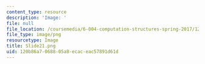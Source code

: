 ```yaml
---
content_type: resource
description: 'Image: '
file: null
file_location: /coursemedia/6-004-computation-structures-spring-2017/120b86a7068805a8ecaceac57891d61d_Slide21.png
file_type: image/png
resourcetype: Image
title: Slide21.png
uid: 120b86a7-0688-05a8-ecac-eac57891d61d
---
```

